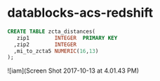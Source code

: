 # datablocks-acs-redshift


```sql
CREATE TABLE zcta_distances(
   zip1        INTEGER  PRIMARY KEY
  ,zip2        INTEGER
  ,mi_to_zcta5 NUMERIC(16,13)
);
```



![iam](Screen Shot 2017-10-13 at 4.01.43 PM)
